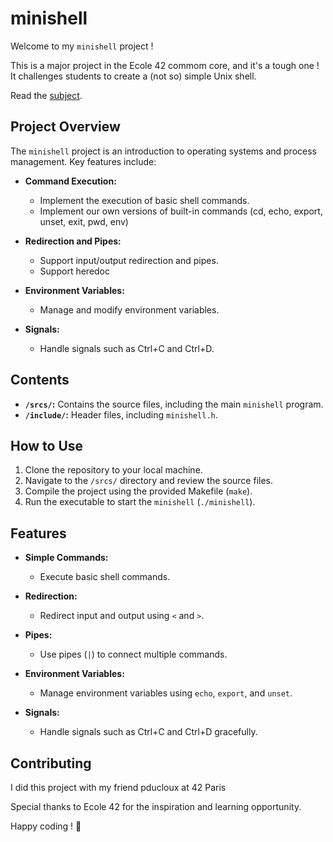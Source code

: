 # minishell

Welcome to my `minishell` project !  

This is a major project in the Ecole 42 commom core, and it's a tough one !  
It challenges students to create a (not so) simple Unix shell.  

Read the [subject](https://github.com/VirgileT/minishell-42/blob/main/SUBJECT_minishell.pdf).

## Project Overview

The `minishell` project is an introduction to operating systems and process management. Key features include:

- **Command Execution:**
  - Implement the execution of basic shell commands.
  - Implement our own versions of built-in commands (cd, echo, export, unset, exit, pwd, env)

- **Redirection and Pipes:**
  - Support input/output redirection and pipes.
  - Support heredoc

- **Environment Variables:**
  - Manage and modify environment variables.

- **Signals:**
  - Handle signals such as Ctrl+C and Ctrl+D.

## Contents

- **`/srcs/`:** Contains the source files, including the main `minishell` program.
- **`/include/`:** Header files, including `minishell.h`.

## How to Use

1. Clone the repository to your local machine.
2. Navigate to the `/srcs/` directory and review the source files.
3. Compile the project using the provided Makefile (`make`).
4. Run the executable to start the `minishell` (`./minishell`).

## Features

- **Simple Commands:**
  - Execute basic shell commands.

- **Redirection:**
  - Redirect input and output using `<` and `>`.

- **Pipes:**
  - Use pipes (`|`) to connect multiple commands.

- **Environment Variables:**
  - Manage environment variables using `echo`, `export`, and `unset`.

- **Signals:**
  - Handle signals such as Ctrl+C and Ctrl+D gracefully.

## Contributing

I did this project with my friend pducloux at 42 Paris  



Special thanks to Ecole 42 for the inspiration and learning opportunity.

Happy coding ! 🚀
